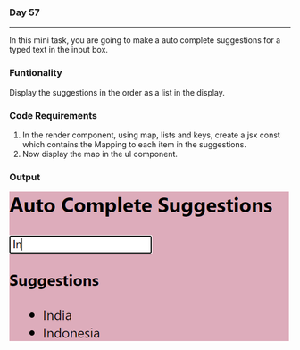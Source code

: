 ### Day 57
---
In this mini task, you are going to make a auto complete suggestions for a typed text in the input box.  

### Funtionality
Display the suggestions in the order as a list in the display.

### Code Requirements
1. In the render component, using map, lists and keys, create a jsx const which contains the Mapping to each item in the suggestions.
2. Now display the map in the ul component. 

### Output
![](image.png)
